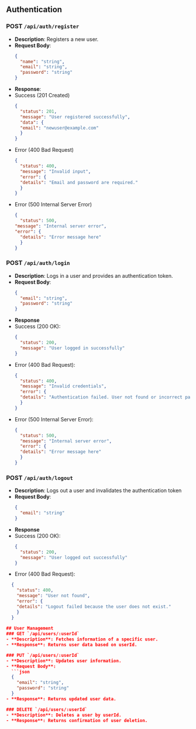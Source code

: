 ## Authentication
### POST `/api/auth/register`
- **Description**: Registers a new user.
- **Request Body**:
  ```json
  {
    "name": "string",
    "email": "string",
    "password": "string"
  }
- **Response**: 
- Success (201 Created)
  ```json
  {
    "status": 201,
    "message": "User registered successfully",
    "data": {
    "email": "newuser@example.com"
    }
  }

- Error (400 Bad Request)
  ```json
  {
    "status": 400,
    "message": "Invalid input",
    "error": {
    "details": "Email and password are required."
    }
  }

- Error (500 Internal Server Error)
  ```json
  {
    "status": 500,
  "message": "Internal server error",
  "error": {
    "details": "Error message here"
    }
  }

### POST `/api/auth/login`
- **Description**: Logs in a user and provides an authentication token.
- **Request Body**:
  ```json
  {
    "email": "string",
    "password": "string"
  }
- **Response**
- Success (200 OK):
  ```json
  {
    "status": 200,
    "message": "User logged in successfully"
  }

- Error (400 Bad Request):
  ```json
  {
    "status": 400,
    "message": "Invalid credentials",
    "error": {
    "details": "Authentication failed. User not found or incorrect password."
    }
  }

- Error (500 Internal Server Error):
  ```json
  {
    "status": 500,
    "message": "Internal server error",
    "error": {
    "details": "Error message here"
    }
  }

### POST `/api/auth/logout`
- **Description**: 
Logs out a user and invalidates the authentication token
- **Request Body**:
  ```json
  {
    "email": "string"
  }

- **Response**
- Success (200 OK):
  ```json
  {
    "status": 200,
    "message": "User logged out successfully"
  }
  
- Error (400 Bad Request):
```json
  {
    "status": 400,
    "message": "User not found",
    "error": {
    "details": "Logout failed because the user does not exist."
    }
  }
  
## User Management
### GET `/api/users/:userId`
- **Description**: Fetches information of a specific user.
- **Response**: Returns user data based on userId.

### PUT `/api/users/:userId`
- **Description**: Updates user information.
- **Request Body**:
  ```json
  {
    "email": "string",
    "password": "string"
  }
- **Response**: Returns updated user data.

### DELETE `/api/users/:userId`
- **Description**: Deletes a user by userId.
- **Response**: Returns confirmation of user deletion.
